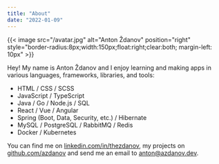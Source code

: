 ```yaml
---
title: "About"
date: "2022-01-09"
---
```


{{< image src="/avatar.jpg" alt="Anton Ždanov" position="right" style="border-radius:8px;width:150px;float:right;clear:both; margin-left: 10px" >}}

Hey! My name is Anton Ždanov and I enjoy learning and making apps in various languages, frameworks, libraries, and tools:

- HTML / CSS / SCSS
- JavaScript / TypeScript
- Java / Go / Node.js / SQL
- React / Vue / Angular
- Spring (Boot, Data, Security, etc.) / Hibernate
- MySQL / PostgreSQL / RabbitMQ / Redis
- Docker / Kubernetes

You can find me on [linkedin.com/in/thezdanov](https://www.linkedin.com/in/thezdanov), my projects on [github.com/azdanov](https://github.com/azdanov) and send me an email to [anton@azdanov.dev](mailto:anton@azdanov.dev).

